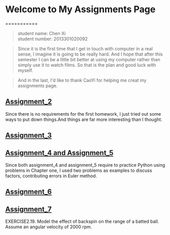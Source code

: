 # Welcome to My Assignments Page
===========
>student name: Chen Xi   
student number: 2013301020092<br>


>Since it is the first time that I get in touch with computer in a real sense, I imagine it is going to be really hard.
And I hope that after this semester I can be a little bit better at using my computer rather than simply use it to watch films. 
So that is the plan and good luck with myself.<br>


>And in the last, I'd like to thank CaoYi for helping me creat my assignments page.
## [Assignment_2](https://github.com/ChenXi19/hello-world/blob/master/README.md)
Since there is no requirements for the first homework, I just tried out some ways to put down things.And things are far
more interesting than I thought.
## [Assignment_3](https://github.com/ChenXi19/assignment2/blob/master/README.md)
## [Assignment_4 and Assignment_5](https://github.com/ChenXi19/Assignment3)
Since both assignment_4 and assignment_5 require to practice Python using problems in Chapter one, I used two problems as examples to discuss factors, contributing errors in Euler method. 
## [Assignment_6](https://github.com/ChenXi19/computational_physics_assignments_2013301020092/blob/master/CANNON/README.md)
## [Assignment_7](https://github.com/ChenXi19/computational_physics_assignments_2013301020092/blob/master/Assignment_7/README.md)
EXERCISE2.19. Model the effect of backspin on the range of a batted ball. Assume an angular velocity of 2000 rpm.
